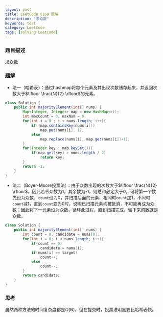 ```yaml
---
layout: post
title: LeetCode 0169 题解
description: "求众数"
keywords: test
category: LeetCode
tags: [solving LeetCode]
---
```


### 题目描述
[求众数](https://leetcode-cn.com/problems/majority-element/)

### 题解
* 法一（哈希表）：通过hashmap将每个元素及其出现次数储存起来，并返回次数大于$\lfloor \frac{N}{2} \rfloor$的元素。
```java
class Solution {
    public int majorityElement(int[] nums) {
        Map<Integer, Integer> map = new HashMap<>();
        int maxCount = 0, maxNum = 0;
        for(int i = 0 ; i < nums.length; i++){
            if(!map.containsKey(nums[i]))
                map.put(nums[i], 1);
            else
                map.replace(nums[i], map.get(nums[i])+1);
        }
        for(Integer key : map.keySet()){
            if(map.get(key) > nums.length / 2)
                return key;
        }
        return -1;
    }
}
```
* 法二（Boyer-Moore投票法）：由于众数出现的次数大于$\lfloor \frac{N}{2} \rfloor$，因此若令众数为1，其余数为-1，则总和必定大于0。可将第一个数先设为众数，`count`设为0，并扫描后面的元素，相同时`count`加1，不同时`count`减1，直到`count`变为0时，说明已扫描元素均被抵消，不可能再成为众数；因此将下一元素设为众数，循环此过程，直到扫描完成，留下来的数就是众数。
```java
class Solution {
    public int majorityElement(int[] nums) {
        int count = 0, candidate = nums[0];
        for(int i = 0; i < nums.length; i++){
            if(count == 0)
                candidate = nums[i];
            if(nums[i] == target)
                count++;
            else
                count--;
        }
        return candidate;
    }
}
```
### 思考
虽然两种方法的时间复杂度都是$O(N)$，但在提交时，投票法明显要比哈希表快。
